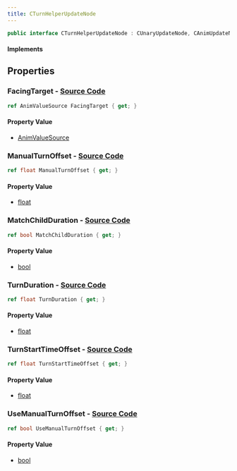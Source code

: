 ```yaml
---
title: CTurnHelperUpdateNode
---
```


```csharp
public interface CTurnHelperUpdateNode : CUnaryUpdateNode, CAnimUpdateNodeBase, ISchemaClass<CAnimUpdateNodeBase>, ISchemaClass<CUnaryUpdateNode>, ISchemaClass<CTurnHelperUpdateNode>, ISchemaField, ISchemaClass, INativeHandle
```

#### Implements

## Properties

### **FacingTarget** - [Source Code](https://github.com/swiftly-solution/swiftlys2/blob/main/managed/src/SwiftlyS2.Generated/Schemas/Interfaces/CTurnHelperUpdateNode.cs#L16)

```csharp
ref AnimValueSource FacingTarget { get; }
```

#### Property Value

- [AnimValueSource](/docs/api/shared/schemadefinitions/animvaluesource)

### **ManualTurnOffset** - [Source Code](https://github.com/swiftly-solution/swiftlys2/blob/main/managed/src/SwiftlyS2.Generated/Schemas/Interfaces/CTurnHelperUpdateNode.cs#L24)

```csharp
ref float ManualTurnOffset { get; }
```

#### Property Value

- [float](https://learn.microsoft.com/dotnet/api/system.single)

### **MatchChildDuration** - [Source Code](https://github.com/swiftly-solution/swiftlys2/blob/main/managed/src/SwiftlyS2.Generated/Schemas/Interfaces/CTurnHelperUpdateNode.cs#L22)

```csharp
ref bool MatchChildDuration { get; }
```

#### Property Value

- [bool](https://learn.microsoft.com/dotnet/api/system.boolean)

### **TurnDuration** - [Source Code](https://github.com/swiftly-solution/swiftlys2/blob/main/managed/src/SwiftlyS2.Generated/Schemas/Interfaces/CTurnHelperUpdateNode.cs#L20)

```csharp
ref float TurnDuration { get; }
```

#### Property Value

- [float](https://learn.microsoft.com/dotnet/api/system.single)

### **TurnStartTimeOffset** - [Source Code](https://github.com/swiftly-solution/swiftlys2/blob/main/managed/src/SwiftlyS2.Generated/Schemas/Interfaces/CTurnHelperUpdateNode.cs#L18)

```csharp
ref float TurnStartTimeOffset { get; }
```

#### Property Value

- [float](https://learn.microsoft.com/dotnet/api/system.single)

### **UseManualTurnOffset** - [Source Code](https://github.com/swiftly-solution/swiftlys2/blob/main/managed/src/SwiftlyS2.Generated/Schemas/Interfaces/CTurnHelperUpdateNode.cs#L26)

```csharp
ref bool UseManualTurnOffset { get; }
```

#### Property Value

- [bool](https://learn.microsoft.com/dotnet/api/system.boolean)


